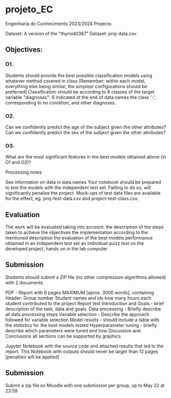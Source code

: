 # **projeto_EC**

Engenharia do Conhecimento 2023/2024
Projecto

Dataset: A version of the "thyroid0387" Dataset: proj-data.csv

## **Objectives:**

### **O1.**

Students should provide the best possible classification models using whatever method covered in class [Remember: within each model, everything else being similar, the simplest configurations should be preferred]
Classification should be according to 8 classes of the target variable "diagnoses": 6 indicated at the end of data.names the class '-', corresponding to no condition, and other diagnoses.

### **O2.**

Can we confidently predict the age of the subject given the other attributes?
Can we confidently predict the sex of the subject given the other attributes?

### **O3.**

What are the most significant features in the best models obtained above (in O1 and O2)?

Processing notes

See information on data in data.names
Your notebook should be prepared to test the models with the independent test set.  Failling to do so, will significantly penalise the project.  Mock-ups of test data files are available for the effect, eg. proj-test-data.csv and project-test-class.csv.

## **Evaluation**
    
The work will be evaluated taking into account:
the description of the steps taken to achieve the objectives
the implementation according to the mentioned description
the evaluation of the best models performance obtained in an independent test set
an individual quizz test on the developed project, hands on in the lab computer


## **Submission**

Students should submit a ZIP file (no other compression algorithms allowed) with 2 documents

PDF - Report with 6 pages MAXIMUM [aprox. 3000 words], containing
    Header:
        Group number
        Student names and ids
        how many hours each student contributed to the project
    Report text
        Introduction and Goals - brief description of the task, data and goals.
        Data processing - Briefly describe all data processing steps
        Variable selection - Describe the approach followed for variable selection
        Model results - should include a table with the statistics for the best models tested
        Hyperparameter tuning - briefly describe which parameters were tuned and how
        Discussion and Conclusions
    all sections can be supported by graphics
    
Jupyter Notebook with the source code and attached results that led to the report. This Notebook with outputs should never be larger than 12 pages [penalties will be applied]


## **Submission**

Submit a zip file on Moodle with one submission per group, up to May 22 at 23:59

